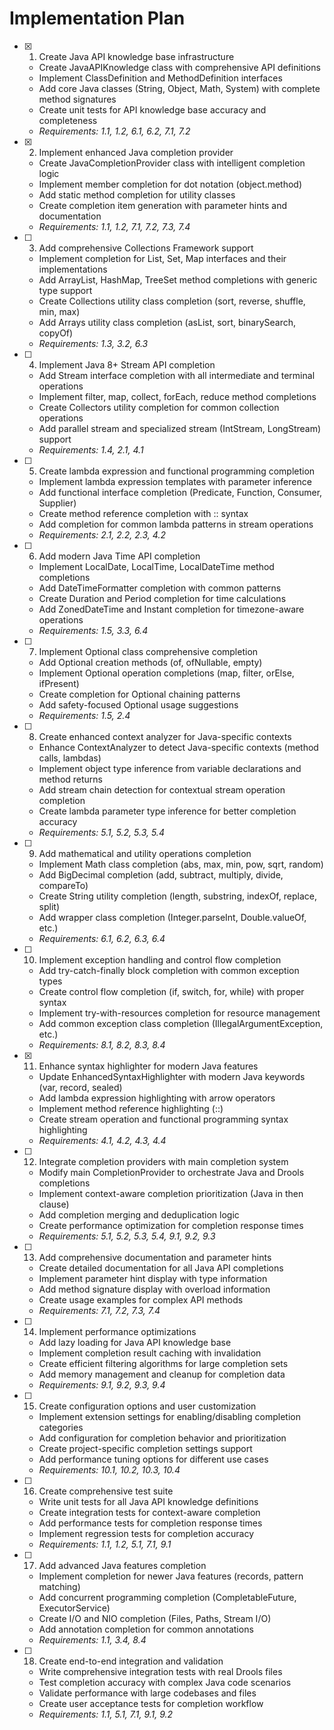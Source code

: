 # Implementation Plan

- [x] 1. Create Java API knowledge base infrastructure
  - Create JavaAPIKnowledge class with comprehensive API definitions
  - Implement ClassDefinition and MethodDefinition interfaces
  - Add core Java classes (String, Object, Math, System) with complete method signatures
  - Create unit tests for API knowledge base accuracy and completeness
  - _Requirements: 1.1, 1.2, 6.1, 6.2, 7.1, 7.2_

- [x] 2. Implement enhanced Java completion provider
  - Create JavaCompletionProvider class with intelligent completion logic
  - Implement member completion for dot notation (object.method)
  - Add static method completion for utility classes
  - Create completion item generation with parameter hints and documentation
  - _Requirements: 1.1, 1.2, 7.1, 7.2, 7.3, 7.4_

- [ ] 3. Add comprehensive Collections Framework support
  - Implement completion for List, Set, Map interfaces and their implementations
  - Add ArrayList, HashMap, TreeSet method completions with generic type support
  - Create Collections utility class completion (sort, reverse, shuffle, min, max)
  - Add Arrays utility class completion (asList, sort, binarySearch, copyOf)
  - _Requirements: 1.3, 3.2, 6.3_

- [ ] 4. Implement Java 8+ Stream API completion
  - Add Stream interface completion with all intermediate and terminal operations
  - Implement filter, map, collect, forEach, reduce method completions
  - Create Collectors utility completion for common collection operations
  - Add parallel stream and specialized stream (IntStream, LongStream) support
  - _Requirements: 1.4, 2.1, 4.1_

- [ ] 5. Create lambda expression and functional programming completion
  - Implement lambda expression templates with parameter inference
  - Add functional interface completion (Predicate, Function, Consumer, Supplier)
  - Create method reference completion with :: syntax
  - Add completion for common lambda patterns in stream operations
  - _Requirements: 2.1, 2.2, 2.3, 4.2_

- [ ] 6. Add modern Java Time API completion
  - Implement LocalDate, LocalTime, LocalDateTime method completions
  - Add DateTimeFormatter completion with common patterns
  - Create Duration and Period completion for time calculations
  - Add ZonedDateTime and Instant completion for timezone-aware operations
  - _Requirements: 1.5, 3.3, 6.4_

- [ ] 7. Implement Optional class comprehensive completion
  - Add Optional creation methods (of, ofNullable, empty)
  - Implement Optional operation completions (map, filter, orElse, ifPresent)
  - Create completion for Optional chaining patterns
  - Add safety-focused Optional usage suggestions
  - _Requirements: 1.5, 2.4_

- [ ] 8. Create enhanced context analyzer for Java-specific contexts
  - Enhance ContextAnalyzer to detect Java-specific contexts (method calls, lambdas)
  - Implement object type inference from variable declarations and method returns
  - Add stream chain detection for contextual stream operation completion
  - Create lambda parameter type inference for better completion accuracy
  - _Requirements: 5.1, 5.2, 5.3, 5.4_

- [ ] 9. Add mathematical and utility operations completion
  - Implement Math class completion (abs, max, min, pow, sqrt, random)
  - Add BigDecimal completion (add, subtract, multiply, divide, compareTo)
  - Create String utility completion (length, substring, indexOf, replace, split)
  - Add wrapper class completion (Integer.parseInt, Double.valueOf, etc.)
  - _Requirements: 6.1, 6.2, 6.3, 6.4_

- [ ] 10. Implement exception handling and control flow completion
  - Add try-catch-finally block completion with common exception types
  - Create control flow completion (if, switch, for, while) with proper syntax
  - Implement try-with-resources completion for resource management
  - Add common exception class completion (IllegalArgumentException, etc.)
  - _Requirements: 8.1, 8.2, 8.3, 8.4_

- [x] 11. Enhance syntax highlighter for modern Java features
  - Update EnhancedSyntaxHighlighter with modern Java keywords (var, record, sealed)
  - Add lambda expression highlighting with arrow operators
  - Implement method reference highlighting (::)
  - Create stream operation and functional programming syntax highlighting
  - _Requirements: 4.1, 4.2, 4.3, 4.4_

- [ ] 12. Integrate completion providers with main completion system
  - Modify main CompletionProvider to orchestrate Java and Drools completions
  - Implement context-aware completion prioritization (Java in then clause)
  - Add completion merging and deduplication logic
  - Create performance optimization for completion response times
  - _Requirements: 5.1, 5.2, 5.3, 5.4, 9.1, 9.2, 9.3_

- [ ] 13. Add comprehensive documentation and parameter hints
  - Create detailed documentation for all Java API completions
  - Implement parameter hint display with type information
  - Add method signature display with overload information
  - Create usage examples for complex API methods
  - _Requirements: 7.1, 7.2, 7.3, 7.4_

- [ ] 14. Implement performance optimizations
  - Add lazy loading for Java API knowledge base
  - Implement completion result caching with invalidation
  - Create efficient filtering algorithms for large completion sets
  - Add memory management and cleanup for completion data
  - _Requirements: 9.1, 9.2, 9.3, 9.4_

- [ ] 15. Create configuration options and user customization
  - Implement extension settings for enabling/disabling completion categories
  - Add configuration for completion behavior and prioritization
  - Create project-specific completion settings support
  - Add performance tuning options for different use cases
  - _Requirements: 10.1, 10.2, 10.3, 10.4_

- [ ] 16. Create comprehensive test suite
  - Write unit tests for all Java API knowledge definitions
  - Create integration tests for context-aware completion
  - Add performance tests for completion response times
  - Implement regression tests for completion accuracy
  - _Requirements: 1.1, 1.2, 5.1, 7.1, 9.1_

- [ ] 17. Add advanced Java features completion
  - Implement completion for newer Java features (records, pattern matching)
  - Add concurrent programming completion (CompletableFuture, ExecutorService)
  - Create I/O and NIO completion (Files, Paths, Stream I/O)
  - Add annotation completion for common annotations
  - _Requirements: 1.1, 3.4, 8.4_

- [ ] 18. Create end-to-end integration and validation
  - Write comprehensive integration tests with real Drools files
  - Test completion accuracy with complex Java code scenarios
  - Validate performance with large codebases and files
  - Create user acceptance tests for completion workflow
  - _Requirements: 1.1, 5.1, 7.1, 9.1, 9.2_